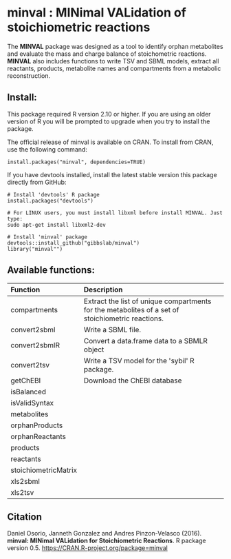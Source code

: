 minval : MINimal VALidation of stoichiometric reactions
======
The **MINVAL** package was designed as a tool to identify orphan metabolites and evaluate the mass and charge balance of stoichometric reactions. **MINVAL** also includes functions to write TSV and SBML models, extract all reactants, products, metabolite names and compartments from a metabolic reconstruction. 

Install:
--------
This package required R version 2.10 or higher. If you are using an older version of R you will be prompted to upgrade when you try to install the package.

The official release of minval is available on CRAN. To install from CRAN, use the following command:
```
install.packages("minval", dependencies=TRUE)
```
If you have devtools installed, install the latest stable version this package directly from GitHub:

```
# Install 'devtools' R package
install.packages("devtools")

# For LINUX users, you must install libxml before install MINVAL. Just type:
sudo apt-get install libxml2-dev

# Install 'minval' package
devtools::install_github("gibbslab/minval")
library("minval"")
```

Available functions:
-------------------
|Function | Description |
|:--------|:------------|
|compartments|Extract the list of unique compartments for the metabolites of a set of stoichiometric reactions.|
|convert2sbml|Write a SBML file.|
|convert2sbmlR|Convert a data.frame data to a SBMLR object|
|convert2tsv|Write a TSV model for the 'sybil' R package.|
|getChEBI|Download the ChEBI database|
|isBalanced||
|isValidSyntax||
|metabolites||
|orphanProducts||
|orphanReactants||
|products||
|reactants||
|stoichiometricMatrix||
|xls2sbml||
|xls2tsv||

Citation
--------
Daniel Osorio, Janneth Gonzalez and Andres Pinzon-Velasco (2016). **minval: MINimal VALidation for Stoichiometric Reactions**. R package version 0.5. https://CRAN.R-project.org/package=minval
